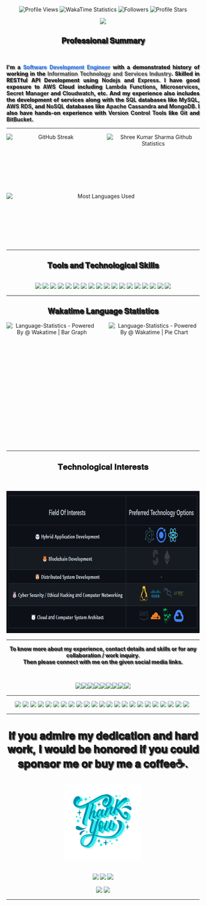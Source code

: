 <!-- Github Profile Stats Navigation Bar -->
<p class="profile-stats" align="center">
    <!--<img src="https://img.shields.io/badge/Shree-Kumar_Sharma-grey.svg?labelColor=6600ff&style=flat&logo=Sass&logoColor=FFFFFF" alt="Software Development Engineer" style="width: auto; height: 27px;">-->
    <img src="https://komarev.com/ghpvc/?username=shreesharma07&color=green&label=Profile%20Views&style=flat&logo=ghostery&logoColor=FFFFFF" alt="Profile Views" style="width: auto; height: 27px;">
    <img src="https://wakatime.com/badge/user/d4ee9b09-006e-483f-b384-7fdc23c8b1ad.svg" alt="WakaTime Statistics" style="width: auto; height: 27px;">
    <img src="https://img.shields.io/github/followers/shreesharma07?labelColor=blue?color=grey&label=Followers&style=flat&logo=Handshake&logoColor=FFFFFF" alt="Followers" style="width: auto; height: 27px;">
    <img src="https://img.shields.io/github/stars/shreesharma07?label=Profile%20Stars&style=bold&color=cyan&logo=Apache%20Spark&logoColor=FFFFFF" alt="Profile Stars" style="width: auto; height: 27px;">
</p>


<div style="style="display:inline-block; padding:0px 0px 15px 0px;" align="center">
    <!---SDE-IMAGE->
    <!-- <img src="https://github.com/shreesharma07/shreesharma07/blob/production/Images/software-developer-web.png" style="cursor: grab; width:48%; height:auto; align-item: center; " > -->
    <!---SDE-MEMOJI -->
    <a href="https://bit.ly/3HO1sCn" target="_blank" style="cursor: pointer; margin-top:15px;"><img src="https://github.com/shreesharma07/shreesharma07/blob/production/Images/Memoji/LinkedIn-Profile-Memoji.png" style="width:auto; height:270px;"></a><br>
</div>

<h2 align="center" style="text-shadow:2px 2px 2px #535353; font-size: 20px; font: 'Fira Code'; font-weight: 800; text-align: center; align-content: center; display: grid;">𝐏𝐫𝐨𝐟𝐞𝐬𝐬𝐢𝐨𝐧𝐚𝐥 𝐒𝐮𝐦𝐦𝐚𝐫𝐲</h2>
<br>
<p style="text-shadow:2px 2px 2px #626262a3; font-size: 14px; font: 'Fira Code'; font-weight: 800; text-align: justify; text-justify: inter-word;">I'm a <b><font color='#1a75ff'>Software Development Engineer</font></b> with a demonstrated history of working in the <b><font color='#4d4d4d'>Information Technology and Services Industry</font></b>. Skilled in RESTful API Development using <b>Nodejs</b> and <b>Express</b>. I have good exposure to <b>AWS</b> Cloud including <b>Lambda Functions</b>, <b>Microservices</b>, <b>Secret Manager</b> and <b>Cloudwatch</b>, etc. And my experience also includes the development of services along with the <b>SQL</b> databases like <b>MySQL</b>, <b>AWS RDS</b>, and <b>NoSQL</b> databases like <b>Apache Cassandra</b> and <b>MongoDB</b>. I also have hands-on experience with <b>Version Control Tools</b> like <b>Git</b> and <b>BitBucket</b>.</p>

---

<div style="display: flex; flex-wrap: wrap; gap: 20px;" align="center">
    <img style="cursor: pointer; height:134px; width:auto; flex: 1 0 200px;" src="https://github-readme-streak-stats.herokuapp.com/?user=shreesharma07&theme=dark&hide_border=true&text_bold=true" alt="GitHub Streak">
    <img style="cursor: pointer; height:134px; width:auto; flex: 1 0 200px;" src="https://github-readme-stats.vercel.app/api/?username=shreesharma07&count_private=true&theme=dark&show_icons=true&text_bold=true&hide_border=true" alt="Shree Kumar Sharma Github Statistics">
    <img style="cursor: pointer; height:134px; width:auto; flex: 1 0 200px;" src="https://github-readme-stats.vercel.app/api/top-langs/?username=shreesharma07&layout=compact&langs_count=8&theme=dark&hide_border=true&text_bold=true&count_private=true" alt="Most Languages Used">
</div>


---

<h2 align="center" style="text-shadow:2px 2px 2px #535353; font-size: 20px; font: 'Fira Code'; font-weight: 800; text-align: center; align-content: center; display: grid;">𝐓𝐨𝐨𝐥𝐬 𝐚𝐧𝐝 𝐓𝐞𝐜𝐡𝐧𝐨𝐥𝐨𝐠𝐢𝐜𝐚𝐥 𝐒𝐤𝐢𝐥𝐥𝐬</h2>
<br>
<div class="skills" align="center">
    <img style="width: auto; height: 27px;" src="https://img.shields.io/badge/Typescript-grey?logo=Typescript&labelColor=000000&style=flat">
    <img style="width: auto; height: 27px;" src="https://img.shields.io/badge/Javascript-grey?logo=JavaScript&labelColor=000000&style=flat">
    <img style="width: auto; height: 27px;" src="https://img.shields.io/badge/Nodejs-grey?logo=node.js&labelColor=000000&style=flat">
    <img style="width: auto; height: 27px;" src="https://img.shields.io/badge/Express-grey?logo=Express&labelColor=000000&style=flat">
    <img style="width: auto; height: 27px;" src="https://img.shields.io/badge/HTML5-grey?logo=HTML5&labelColor=000000&style=flat">
    <img style="width: auto; height: 27px;" src="https://img.shields.io/badge/CSS3-grey?logo=CSS3&labelColor=000000&style=flat">
    <img style="width: auto; height: 27px;" src="https://img.shields.io/badge/Git-grey?logo=Git&labelColor=000000&style=flat">
    <img style="width: auto; height: 27px;" src="https://img.shields.io/badge/MySQL-grey?logo=MySQL&labelColor=000000&style=flat">
    <img style="width: auto; height: 27px;" src="https://img.shields.io/badge/MongoDB-grey?logo=MongoDB&labelColor=000000&style=flat">
    <img style="width: auto; height: 27px;" src="https://img.shields.io/badge/Prisma-grey?logo=Prisma&labelColor=000000&style=flat">
    <img style="width: auto; height: 27px;" src="https://img.shields.io/badge/JSON-grey?logo=JSON&labelColor=000000&style=flat">
    <img style="width: auto; height: 27px;" src="https://img.shields.io/badge/Postman-grey?logo=Postman&labelColor=000000&style=flat">
    <img style="width: auto; height: 27px;" src="https://img.shields.io/badge/Bitbucket-grey?logo=Bitbucket&labelColor=000000&style=flat">
    <img style="width: auto; height: 27px;" src="https://img.shields.io/badge/Github-grey?logo=Github&labelColor=000000&style=flat">
    <img style="width: auto; height: 27px;" src="https://img.shields.io/badge/AWS%20Cloud-grey?logo=AmazonAWS&labelColor=000000&style=flat">
    <img style="width: auto; height: 27px;" src="https://img.shields.io/badge/Docker-grey?logo=Docker&labelColor=000000&style=flat">
    <img style="width: auto; height: 27px;" src="https://img.shields.io/badge/Gitlab-grey?logo=GitLab&labelColor=000000&style=flat">
    <img style="width: auto; height: 27px;" src="https://img.shields.io/badge/Figma-grey?logo=Figma&labelColor=000000&style=flat">
</div>

---
                                                                                                                                 
<h2 align="center" style="text-shadow:2px 2px 2px #535353; font-size: 20px; font: 'Fira Code'; font-weight: 800; text-align: center; align-content: center; display: grid;">𝐖𝐚𝐤𝐚𝐭𝐢𝐦𝐞 𝐋𝐚𝐧𝐠𝐮𝐚𝐠𝐞 𝐒𝐭𝐚𝐭𝐢𝐬𝐭𝐢𝐜𝐬</h2>
<div style="display: flex; flex-wrap: wrap; gap: 30px;" align="center">
    <img alt="Language-Statistics - Powered By @ Wakatime | Bar Graph" src="https://wakatime.com/share/@shreesharma07/fcf6c83b-1dbc-456b-bff4-e0ead4e41e39.png" style="cursor: pointer; flex: 1 0 200px; height:320px; width:auto;">
    <img alt="Language-Statistics - Powered By @ Wakatime | Pie Chart" src="https://wakatime.com/share/@shreesharma07/e0ad4b50-231a-44cf-ad7b-a4653f66ed61.png" style=" cursor: pointer; flex: 1 0 200px; height:320px; width:auto;">
</div>

---

<h2 align="center">𝐓𝐞𝐜𝐡𝐧𝐨𝐥𝐨𝐠𝐢𝐜𝐚𝐥 𝐈𝐧𝐭𝐞𝐫𝐞𝐬𝐭𝐬</h2>
<br>

<div align="center" style="display: flex; align-items: center; margin:auto; justify-content:center; text-decoration: none;">
    <a href="https://github.com/shreesharma07/shreesharma07/blob/production/Images/Skills/technological-skills.png" target="_blank"><img style="height:370px; width:auto; cursor: pointer; margin-top:15px;" src="https://github.com/shreesharma07/shreesharma07/blob/production/Images/Skills/technological-skills.png"></a>
</div>

---

<p style="text-shadow:2px 2px 2px #535353; font: 'Times New Roman'; text-align: center; align-content: center; display: grid;" align="center"><b>To know more about my experience, contact details and skills or for any collaboration / work inquiry.<br> Then please connect with me on the given social media links.</b></p>
<br>

<div align="center" style="display: flex; align-items: center; margin:auto; justify-content:center; text-decoration: none;">
    <a href="https://bit.ly/3eOXjRZ" target="_blank"><img style="height:35px; width:auto; cursor: pointer; margin-top:15px;" src="https://img.shields.io/badge/Linkedin-grey?logo=Linkedin&labelColor=000000&style=flat"></a>
    <a href="https://bit.ly/3HO1sCn" target="_blank"><img style="height:35px; width:auto; cursor: pointer; margin-top:15px;" src="https://img.shields.io/badge/Github-grey?logo=Github&labelColor=000000&style=flat"></a>
    <a href="https://bit.ly/3jeTPuk" target="_blank"><img style="height:35px; width:auto; cursor: pointer; margin-top:15px;" src="https://img.shields.io/badge/HackerRank-grey?logo=Hackerrank&labelColor=000000&logoColor=FFFFFF&style=flat"></a>
    <a href="https://bit.ly/3WHjxpm" target="_blank"><img style="height:35px; width:auto; cursor: pointer; margin-top:15px;" src="https://img.shields.io/badge/WakaTime-grey?logo=WakaTime&labelColor=000000&style=flat"></a>
    <a href="https://bit.ly/3gvGBI0" target="_blank"><img style="height:35px; width:auto; cursor: pointer; margin-top:15px;" src="https://img.shields.io/badge/Instagram-grey?logo=Instagram&labelColor=000000&style=flat"></a>
    <a href="https://bit.ly/40g3SAq" target="_blank"><img style="height:35px; width:auto; cursor: pointer; margin-top:15px;" src="https://img.shields.io/badge/Gitlab-grey?logo=GitLab&labelColor=000000&style=flat"></a>
    <a href="http://bit.ly/3jekkQK" target="_blank"><img style="height:35px; width:auto; cursor: pointer; margin-top:15px;" src="https://img.shields.io/badge/Leetcode-grey?logo=Leetcode&labelColor=000000&style=flat"></a>
    <a href="http://bit.ly/3HGArAj" target="_blank"><img style="height:35px; width:auto; cursor: pointer; margin-top:15px;" src="https://img.shields.io/badge/Hack%20the%20Box-grey?logo=hackthebox&labelColor=000000&style=flat"></a>
    <a href="http://bit.ly/3jwDoKj" target="_blank"><img style="height:35px; width:auto; cursor: pointer; margin-top:15px;" src="https://img.shields.io/badge/Google%20Developer-grey?logo=Google&labelColor=000000&logoColor=FFFFFF&style=flat"></a>
</div>

<!--<h3 align="center">
<p style="text-shadow:2px 2px 2px #535353; font-size: 20px; font: 'Fira Code'; font-weight: 800; text-align: center; align-content: center; display: grid; margin-top:5px;">Founder and CEO @ <a href="https://github.com/Bitfox-Inc" target="_blank" style="text-decoration:none; color: rgb(255, 128, 0); font-size:28px; font-weight:bold;">Bitfox Inc.</a></p>
<a href="https://github.com/Bitfox-Inc" target="_blank"><img style="cursor: grab; width:180px; height:180px; align-item: center; margin-top:15px;" src="https://github.com/shreesharma07/shreesharma07/blob/master/Images/bitfox-logo-removebg-preview.png"></a>
</h3>-->

---

<div align="center" style="text-align: center; align-content: center; justify-content:center; margin-right:5px;">
    <img style="border-radius:15%; margin:auto;" src='https://skillicons.dev/icons?i=typescript'>
    <img style="border-radius:15%; margin:auto;" src='https://skillicons.dev/icons?i=js'>
    <img style="border-radius:15%; margin:auto;" src='https://skillicons.dev/icons?i=nodejs'>
    <img style="border-radius:15%; margin:auto;" src='https://skillicons.dev/icons?i=express'>
    <img style="border-radius:15%; margin:auto;" src='https://skillicons.dev/icons?i=html'>
    <img style="border-radius:15%; margin:auto;" src='https://skillicons.dev/icons?i=css'>
    <img style="border-radius:15%; margin:auto;" src='https://skillicons.dev/icons?i=git'>
    <img style="border-radius:15%; margin:auto;" src='https://skillicons.dev/icons?i=regex'>
    <img style="border-radius:15%; margin:auto;" src='https://skillicons.dev/icons?i=mongodb'>
    <img style="border-radius:15%; margin:auto;" src='https://skillicons.dev/icons?i=mysql'>
    <img style="border-radius:15%; margin:auto;" src='https://skillicons.dev/icons?i=redis'>
    <img style="border-radius:15%; margin:auto;" src='https://skillicons.dev/icons?i=prisma'>
    <img style="border-radius:15%; margin:auto;" src='https://skillicons.dev/icons?i=firebase'>
    <img style="border-radius:15%; margin:auto;" src='https://skillicons.dev/icons?i=jquery'>
    <img style="border-radius:15%; margin:auto;" src='https://skillicons.dev/icons?i=md'>
    <img style="border-radius:15%; margin:auto;" src='https://skillicons.dev/icons?i=github'>
    <img style="border-radius:15%; margin:auto;" src='https://skillicons.dev/icons?i=gitlab'>
    <img style="border-radius:15%; margin:auto;" src='https://skillicons.dev/icons?i=aws'>
    <img style="border-radius:15%; margin:auto;" src='https://skillicons.dev/icons?i=docker'>
    <img style="border-radius:15%; margin:auto;" src='https://skillicons.dev/icons?i=jenkins'>
    <img style="border-radius:15%; margin:auto;" src='https://skillicons.dev/icons?i=figma'>
    <img style="border-radius:15%; margin:auto;" src='https://skillicons.dev/icons?i=vscode'>
    <img style="border-radius:15%; margin:auto;" src='https://skillicons.dev/icons?i=githubactions'>
</div>


---


<div align="center">
    <h2 align="center" style="text-shadow:2px 2px 2px #535353; font-size: 28px; font: 'Fira Code'; font-weight: 800;"><b>𝐈𝐟 𝐲𝐨𝐮 𝐚𝐝𝐦𝐢𝐫𝐞 𝐦𝐲 𝐝𝐞𝐝𝐢𝐜𝐚𝐭𝐢𝐨𝐧 𝐚𝐧𝐝 𝐡𝐚𝐫𝐝 𝐰𝐨𝐫𝐤, 𝐈 𝐰𝐨𝐮𝐥𝐝 𝐛𝐞 𝐡𝐨𝐧𝐨𝐫𝐞𝐝 𝐢𝐟 𝐲𝐨𝐮 𝐜𝐨𝐮𝐥𝐝 𝐬𝐩𝐨𝐧𝐬𝐨𝐫 𝐦𝐞 𝐨𝐫 𝐛𝐮𝐲 𝐦𝐞 𝐚 𝐜𝐨𝐟𝐟𝐞𝐞☕.<br>
    </h2>
    <!---Memoji-->
    <!-- <a href="https://bit.ly/3HO1sCn" target="_blank" style="cursor: pointer; margin-top:15px;"><img src="https://github.com/shreesharma07/shreesharma07/blob/production/Images/Memoji/Shree-Kumar-Sharma-Memoji-No-Background.png" style="width:auto; height:200px;"></a><br> -->
    <!---Thank-You-Image-->
    <a href="https://bit.ly/3HO1sCn" target="_blank" style="cursor: pointer; margin-top:15px;"><img src="https://github.com/shreesharma07/shreesharma07/blob/production/Images/Background/thank-you-no-bg.png" style="width:auto; height:200px;"></a><br><br>
    <a href="https://bit.ly/3Y1JQr9" target="_blank"><img style="height:25px; width:auto; cursor: pointer; margin-top:15px;" src="https://img.shields.io/badge/Sponsor%40Github-grey?logo=Github-Sponsors&labelColor=000000&style=plastic"></a>
    <a href="http://bit.ly/3HGtvD1" target="_blank"><img style="height:25px; width:auto; cursor: pointer; margin-top:15px;" src="https://img.shields.io/badge/Buy%20Me%20A%20Coffee%20☕-grey?logo=Buy-Me-A-Coffee&labelColor=000000&style=plastic"></a>
    <a href="http://bit.ly/3XZQA9m" target="_blank"><img style="height:25px; width:auto; cursor: pointer; margin-top:15px;" src="https://img.shields.io/badge/Sponsor%40Stripe-grey?logo=Stripe&labelColor=000000&style=plastic"></a><br>
    <a href="http://bit.ly/3JsrI5T" target="_blank"><img style="height:25px; width:auto; cursor: pointer; margin-top:15px;" src="https://img.shields.io/badge/Sponsor%40PayPal-grey?logo=Paypal&labelColor=000000&style=plastic"></a>
    <a href="http://bit.ly/40jVuzY" target="_blank"><img style="height:25px; width:auto; cursor: pointer; margin-top:15px;" src="https://img.shields.io/badge/Sponsor%40Patreon-grey?logo=Patreon&labelColor=000000&style=plastic"></a>
</div>

---

